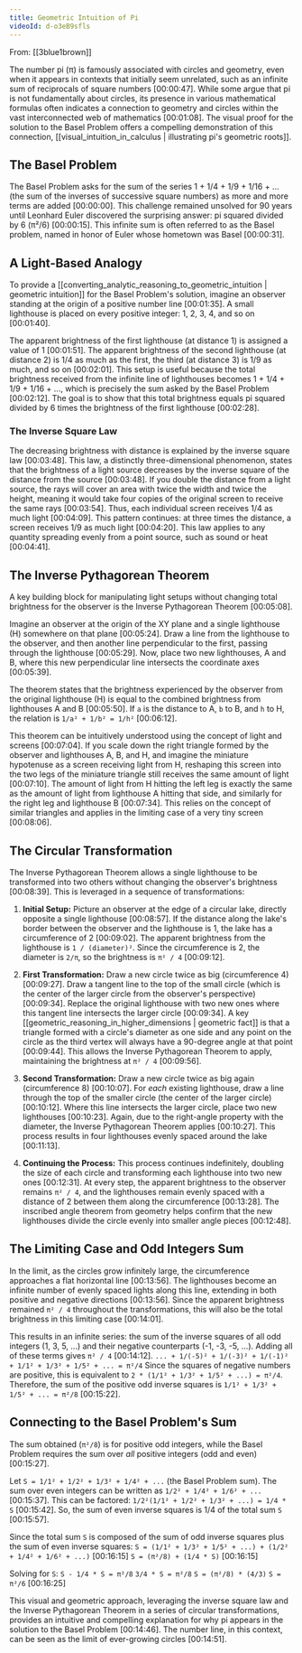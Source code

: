 ```yaml
---
title: Geometric Intuition of Pi
videoId: d-o3eB9sfls
---
```


From: [[3blue1brown]] <br/> 

The number pi (π) is famously associated with circles and geometry, even when it appears in contexts that initially seem unrelated, such as an infinite sum of reciprocals of square numbers <a class="yt-timestamp" data-t="00:00:47">[00:00:47]</a>. While some argue that pi is not fundamentally about circles, its presence in various mathematical formulas often indicates a connection to geometry and circles within the vast interconnected web of mathematics <a class="yt-timestamp" data-t="00:01:08">[00:01:08]</a>. The visual proof for the solution to the Basel Problem offers a compelling demonstration of this connection, [[visual_intuition_in_calculus | illustrating pi's geometric roots]].

## The Basel Problem

The Basel Problem asks for the sum of the series 1 + 1/4 + 1/9 + 1/16 + ... (the sum of the inverses of successive square numbers) as more and more terms are added <a class="yt-timestamp" data-t="00:00:00">[00:00:00]</a>. This challenge remained unsolved for 90 years until Leonhard Euler discovered the surprising answer: pi squared divided by 6 (π²/6) <a class="yt-timestamp" data-t="00:00:15">[00:00:15]</a>. This infinite sum is often referred to as the Basel problem, named in honor of Euler whose hometown was Basel <a class="yt-timestamp" data-t="00:00:31">[00:00:31]</a>.

## A Light-Based Analogy

To provide a [[converting_analytic_reasoning_to_geometric_intuition | geometric intuition]] for the Basel Problem's solution, imagine an observer standing at the origin of a positive number line <a class="yt-timestamp" data-t="00:01:35">[00:01:35]</a>. A small lighthouse is placed on every positive integer: 1, 2, 3, 4, and so on <a class="yt-timestamp" data-t="00:01:40">[00:01:40]</a>.

The apparent brightness of the first lighthouse (at distance 1) is assigned a value of 1 <a class="yt-timestamp" data-t="00:01:51">[00:01:51]</a>. The apparent brightness of the second lighthouse (at distance 2) is 1/4 as much as the first, the third (at distance 3) is 1/9 as much, and so on <a class="yt-timestamp" data-t="00:02:01">[00:02:01]</a>. This setup is useful because the total brightness received from the infinite line of lighthouses becomes 1 + 1/4 + 1/9 + 1/16 + ..., which is precisely the sum asked by the Basel Problem <a class="yt-timestamp" data-t="00:02:12">[00:02:12]</a>. The goal is to show that this total brightness equals pi squared divided by 6 times the brightness of the first lighthouse <a class="yt-timestamp" data-t="00:02:28">[00:02:28]</a>.

### The Inverse Square Law

The decreasing brightness with distance is explained by the inverse square law <a class="yt-timestamp" data-t="00:03:48">[00:03:48]</a>. This law, a distinctly three-dimensional phenomenon, states that the brightness of a light source decreases by the inverse square of the distance from the source <a class="yt-timestamp" data-t="00:03:48">[00:03:48]</a>. If you double the distance from a light source, the rays will cover an area with twice the width and twice the height, meaning it would take four copies of the original screen to receive the same rays <a class="yt-timestamp" data-t="00:03:54">[00:03:54]</a>. Thus, each individual screen receives 1/4 as much light <a class="yt-timestamp" data-t="00:04:09">[00:04:09]</a>. This pattern continues: at three times the distance, a screen receives 1/9 as much light <a class="yt-timestamp" data-t="00:04:20">[00:04:20]</a>. This law applies to any quantity spreading evenly from a point source, such as sound or heat <a class="yt-timestamp" data-t="00:04:41">[00:04:41]</a>.

## The Inverse Pythagorean Theorem

A key building block for manipulating light setups without changing total brightness for the observer is the Inverse Pythagorean Theorem <a class="yt-timestamp" data-t="00:05:08">[00:05:08]</a>.

Imagine an observer at the origin of the XY plane and a single lighthouse (H) somewhere on that plane <a class="yt-timestamp" data-t="00:05:24">[00:05:24]</a>. Draw a line from the lighthouse to the observer, and then another line perpendicular to the first, passing through the lighthouse <a class="yt-timestamp" data-t="00:05:29">[00:05:29]</a>. Now, place two new lighthouses, A and B, where this new perpendicular line intersects the coordinate axes <a class="yt-timestamp" data-t="00:05:39">[00:05:39]</a>.

The theorem states that the brightness experienced by the observer from the original lighthouse (H) is equal to the combined brightness from lighthouses A and B <a class="yt-timestamp" data-t="00:05:50">[00:05:50]</a>. If `a` is the distance to A, `b` to B, and `h` to H, the relation is `1/a² + 1/b² = 1/h²` <a class="yt-timestamp" data-t="00:06:12">[00:06:12]</a>.

This theorem can be intuitively understood using the concept of light and screens <a class="yt-timestamp" data-t="00:07:04">[00:07:04]</a>. If you scale down the right triangle formed by the observer and lighthouses A, B, and H, and imagine the miniature hypotenuse as a screen receiving light from H, reshaping this screen into the two legs of the miniature triangle still receives the same amount of light <a class="yt-timestamp" data-t="00:07:10">[00:07:10]</a>. The amount of light from H hitting the left leg is exactly the same as the amount of light from lighthouse A hitting that side, and similarly for the right leg and lighthouse B <a class="yt-timestamp" data-t="00:07:34">[00:07:34]</a>. This relies on the concept of similar triangles and applies in the limiting case of a very tiny screen <a class="yt-timestamp" data-t="00:08:06">[00:08:06]</a>.

## The Circular Transformation

The Inverse Pythagorean Theorem allows a single lighthouse to be transformed into two others without changing the observer's brightness <a class="yt-timestamp" data-t="00:08:39">[00:08:39]</a>. This is leveraged in a sequence of transformations:

1.  **Initial Setup:** Picture an observer at the edge of a circular lake, directly opposite a single lighthouse <a class="yt-timestamp" data-t="00:08:57">[00:08:57]</a>. If the distance along the lake's border between the observer and the lighthouse is 1, the lake has a circumference of 2 <a class="yt-timestamp" data-t="00:09:02">[00:09:02]</a>. The apparent brightness from the lighthouse is `1 / (diameter)²`. Since the circumference is 2, the diameter is `2/π`, so the brightness is `π² / 4` <a class="yt-timestamp" data-t="00:09:12">[00:09:12]</a>.

2.  **First Transformation:** Draw a new circle twice as big (circumference 4) <a class="yt-timestamp" data-t="00:09:27">[00:09:27]</a>. Draw a tangent line to the top of the small circle (which is the center of the larger circle from the observer's perspective) <a class="yt-timestamp" data-t="00:09:34">[00:09:34]</a>. Replace the original lighthouse with two new ones where this tangent line intersects the larger circle <a class="yt-timestamp" data-t="00:09:34">[00:09:34]</a>. A key [[geometric_reasoning_in_higher_dimensions | geometric fact]] is that a triangle formed with a circle's diameter as one side and any point on the circle as the third vertex will always have a 90-degree angle at that point <a class="yt-timestamp" data-t="00:09:44">[00:09:44]</a>. This allows the Inverse Pythagorean Theorem to apply, maintaining the brightness at `π² / 4` <a class="yt-timestamp" data-t="00:09:56">[00:09:56]</a>.

3.  **Second Transformation:** Draw a new circle twice as big again (circumference 8) <a class="yt-timestamp" data-t="00:10:07">[00:10:07]</a>. For *each* existing lighthouse, draw a line through the top of the smaller circle (the center of the larger circle) <a class="yt-timestamp" data-t="00:10:12">[00:10:12]</a>. Where this line intersects the larger circle, place two new lighthouses <a class="yt-timestamp" data-t="00:10:23">[00:10:23]</a>. Again, due to the right-angle property with the diameter, the Inverse Pythagorean Theorem applies <a class="yt-timestamp" data-t="00:10:27">[00:10:27]</a>. This process results in four lighthouses evenly spaced around the lake <a class="yt-timestamp" data-t="00:11:13">[00:11:13]</a>.

4.  **Continuing the Process:** This process continues indefinitely, doubling the size of each circle and transforming each lighthouse into two new ones <a class="yt-timestamp" data-t="00:12:31">[00:12:31]</a>. At every step, the apparent brightness to the observer remains `π² / 4`, and the lighthouses remain evenly spaced with a distance of 2 between them along the circumference <a class="yt-timestamp" data-t="00:13:28">[00:13:28]</a>. The inscribed angle theorem from geometry helps confirm that the new lighthouses divide the circle evenly into smaller angle pieces <a class="yt-timestamp" data-t="00:12:48">[00:12:48]</a>.

## The Limiting Case and Odd Integers Sum

In the limit, as the circles grow infinitely large, the circumference approaches a flat horizontal line <a class="yt-timestamp" data-t="00:13:56">[00:13:56]</a>. The lighthouses become an infinite number of evenly spaced lights along this line, extending in both positive and negative directions <a class="yt-timestamp" data-t="00:13:56">[00:13:56]</a>. Since the apparent brightness remained `π² / 4` throughout the transformations, this will also be the total brightness in this limiting case <a class="yt-timestamp" data-t="00:14:01">[00:14:01]</a>.

This results in an infinite series: the sum of the inverse squares of all odd integers (1, 3, 5, ...) and their negative counterparts (-1, -3, -5, ...). Adding all of these terms gives `π² / 4` <a class="yt-timestamp" data-t="00:14:12">[00:14:12]</a>.
`... + 1/(-5)² + 1/(-3)² + 1/(-1)² + 1/1² + 1/3² + 1/5² + ... = π²/4`
Since the squares of negative numbers are positive, this is equivalent to `2 * (1/1² + 1/3² + 1/5² + ...) = π²/4`.
Therefore, the sum of the positive odd inverse squares is `1/1² + 1/3² + 1/5² + ... = π²/8` <a class="yt-timestamp" data-t="00:15:22">[00:15:22]</a>.

## Connecting to the Basel Problem's Sum

The sum obtained (`π²/8`) is for positive odd integers, while the Basel Problem requires the sum over *all* positive integers (odd and even) <a class="yt-timestamp" data-t="00:15:27">[00:15:27]</a>.

Let `S = 1/1² + 1/2² + 1/3² + 1/4² + ...` (the Basel Problem sum).
The sum over even integers can be written as `1/2² + 1/4² + 1/6² + ...` <a class="yt-timestamp" data-t="00:15:37">[00:15:37]</a>.
This can be factored: `1/2²(1/1² + 1/2² + 1/3² + ...) = 1/4 * S` <a class="yt-timestamp" data-t="00:15:42">[00:15:42]</a>.
So, the sum of even inverse squares is 1/4 of the total sum `S` <a class="yt-timestamp" data-t="00:15:57">[00:15:57]</a>.

Since the total sum `S` is composed of the sum of odd inverse squares plus the sum of even inverse squares:
`S = (1/1² + 1/3² + 1/5² + ...) + (1/2² + 1/4² + 1/6² + ...)` <a class="yt-timestamp" data-t="00:16:15">[00:16:15]</a>
`S = (π²/8) + (1/4 * S)` <a class="yt-timestamp" data-t="00:16:15">[00:16:15]</a>

Solving for `S`:
`S - 1/4 * S = π²/8`
`3/4 * S = π²/8`
`S = (π²/8) * (4/3)`
`S = π²/6` <a class="yt-timestamp" data-t="00:16:25">[00:16:25]</a>

This visual and geometric approach, leveraging the inverse square law and the Inverse Pythagorean Theorem in a series of circular transformations, provides an intuitive and compelling explanation for why pi appears in the solution to the Basel Problem <a class="yt-timestamp" data-t="00:14:46">[00:14:46]</a>. The number line, in this context, can be seen as the limit of ever-growing circles <a class="yt-timestamp" data-t="00:14:51">[00:14:51]</a>.